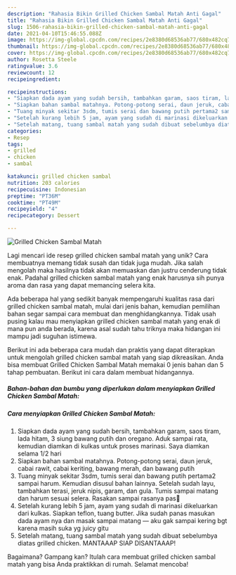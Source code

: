 ```yaml
---
description: "Rahasia Bikin Grilled Chicken Sambal Matah Anti Gagal"
title: "Rahasia Bikin Grilled Chicken Sambal Matah Anti Gagal"
slug: 1506-rahasia-bikin-grilled-chicken-sambal-matah-anti-gagal
date: 2021-04-10T15:46:55.088Z
image: https://img-global.cpcdn.com/recipes/2e8380d68536ab77/680x482cq70/grilled-chicken-sambal-matah-foto-resep-utama.jpg
thumbnail: https://img-global.cpcdn.com/recipes/2e8380d68536ab77/680x482cq70/grilled-chicken-sambal-matah-foto-resep-utama.jpg
cover: https://img-global.cpcdn.com/recipes/2e8380d68536ab77/680x482cq70/grilled-chicken-sambal-matah-foto-resep-utama.jpg
author: Rosetta Steele
ratingvalue: 3.6
reviewcount: 12
recipeingredient:

recipeinstructions:
- "Siapkan dada ayam yang sudah bersih, tambahkan garam, saos tiram, lada hitam, 3 siung bawang putih dan oregano. Aduk sampai rata, kemudian diamkan di kulkas untuk proses marinasi. Saya diamkan selama 1/2 hari"
- "Siapkan bahan sambal matahnya. Potong-potong serai, daun jeruk, cabai rawit, cabai keriting, bawang merah, dan bawang putih"
- "Tuang minyak sekitar 3sdm, tumis serai dan bawang putih pertama2 sampai harum. Kemudian disusul bahan lainnya. Setelah sudah layu, tambahkan terasi, jeruk nipis, garam, dan gula. Tumis sampai matang dan harum sesuai selera. Rasakan sampai rasanya pas🙂"
- "Setelah kurang lebih 5 jam, ayam yang sudah di marinasi dikeluarkan dari kulkas. Siapkan teflon, tuang butter. Jika sudah panas masukan dada ayam nya dan masak sampai matang — aku gak sampai kering bgt karena masih suka yg juicy gitu"
- "Setelah matang, tuang sambal matah yang sudah dibuat sebelumbya diatas grilled chicken. MANTAAAP SIAP DISANTAAAP!"
categories:
- Resep
tags:
- grilled
- chicken
- sambal

katakunci: grilled chicken sambal 
nutrition: 203 calories
recipecuisine: Indonesian
preptime: "PT36M"
cooktime: "PT49M"
recipeyield: "4"
recipecategory: Dessert

---
```



![Grilled Chicken Sambal Matah](https://img-global.cpcdn.com/recipes/2e8380d68536ab77/680x482cq70/grilled-chicken-sambal-matah-foto-resep-utama.jpg)

Lagi mencari ide resep grilled chicken sambal matah yang unik? Cara membuatnya memang tidak susah dan tidak juga mudah. Jika salah mengolah maka hasilnya tidak akan memuaskan dan justru cenderung tidak enak. Padahal grilled chicken sambal matah yang enak harusnya sih punya aroma dan rasa yang dapat memancing selera kita.



Ada beberapa hal yang sedikit banyak mempengaruhi kualitas rasa dari grilled chicken sambal matah, mulai dari jenis bahan, kemudian pemilihan bahan segar sampai cara membuat dan menghidangkannya. Tidak usah pusing kalau mau menyiapkan grilled chicken sambal matah yang enak di mana pun anda berada, karena asal sudah tahu triknya maka hidangan ini mampu jadi suguhan istimewa.


Berikut ini ada beberapa cara mudah dan praktis yang dapat diterapkan untuk mengolah grilled chicken sambal matah yang siap dikreasikan. Anda bisa membuat Grilled Chicken Sambal Matah memakai 0 jenis bahan dan 5 tahap pembuatan. Berikut ini cara dalam membuat hidangannya.

<!--inarticleads1-->

##### Bahan-bahan dan bumbu yang diperlukan dalam menyiapkan Grilled Chicken Sambal Matah:





<!--inarticleads2-->

##### Cara menyiapkan Grilled Chicken Sambal Matah:

1. Siapkan dada ayam yang sudah bersih, tambahkan garam, saos tiram, lada hitam, 3 siung bawang putih dan oregano. Aduk sampai rata, kemudian diamkan di kulkas untuk proses marinasi. Saya diamkan selama 1/2 hari
1. Siapkan bahan sambal matahnya. Potong-potong serai, daun jeruk, cabai rawit, cabai keriting, bawang merah, dan bawang putih
1. Tuang minyak sekitar 3sdm, tumis serai dan bawang putih pertama2 sampai harum. Kemudian disusul bahan lainnya. Setelah sudah layu, tambahkan terasi, jeruk nipis, garam, dan gula. Tumis sampai matang dan harum sesuai selera. Rasakan sampai rasanya pas🙂
1. Setelah kurang lebih 5 jam, ayam yang sudah di marinasi dikeluarkan dari kulkas. Siapkan teflon, tuang butter. Jika sudah panas masukan dada ayam nya dan masak sampai matang — aku gak sampai kering bgt karena masih suka yg juicy gitu
1. Setelah matang, tuang sambal matah yang sudah dibuat sebelumbya diatas grilled chicken. MANTAAAP SIAP DISANTAAAP!




Bagaimana? Gampang kan? Itulah cara membuat grilled chicken sambal matah yang bisa Anda praktikkan di rumah. Selamat mencoba!
